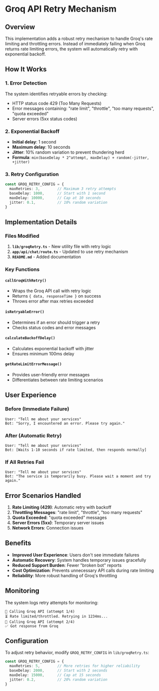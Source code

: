 # Groq API Retry Mechanism

## Overview

This implementation adds a robust retry mechanism to handle Groq's rate limiting and throttling errors. Instead of immediately failing when Groq returns rate limiting errors, the system will automatically retry with exponential backoff.

## How It Works

### 1. Error Detection
The system identifies retryable errors by checking:
- HTTP status code 429 (Too Many Requests)
- Error messages containing: "rate limit", "throttle", "too many requests", "quota exceeded"
- Server errors (5xx status codes)

### 2. Exponential Backoff
- **Initial delay**: 1 second
- **Maximum delay**: 10 seconds
- **Jitter**: 10% random variation to prevent thundering herd
- **Formula**: `min(baseDelay * 2^attempt, maxDelay) + random(-jitter, +jitter)`

### 3. Retry Configuration
```typescript
const GROQ_RETRY_CONFIG = {
  maxRetries: 3,        // Maximum 3 retry attempts
  baseDelay: 1000,      // Start with 1 second
  maxDelay: 10000,      // Cap at 10 seconds
  jitter: 0.1,          // 10% random variation
}
```

## Implementation Details

### Files Modified
1. **`lib/groqRetry.ts`** - New utility file with retry logic
2. **`app/api/chat/route.ts`** - Updated to use retry mechanism
3. **`README.md`** - Added documentation

### Key Functions

#### `callGroqWithRetry()`
- Wraps the Groq API call with retry logic
- Returns `{ data, responseTime }` on success
- Throws error after max retries exceeded

#### `isRetryableError()`
- Determines if an error should trigger a retry
- Checks status codes and error messages

#### `calculateBackoffDelay()`
- Calculates exponential backoff with jitter
- Ensures minimum 100ms delay

#### `getRateLimitErrorMessage()`
- Provides user-friendly error messages
- Differentiates between rate limiting scenarios

## User Experience

### Before (Immediate Failure)
```
User: "Tell me about your services"
Bot: "Sorry, I encountered an error. Please try again."
```

### After (Automatic Retry)
```
User: "Tell me about your services"
Bot: [Waits 1-10 seconds if rate limited, then responds normally]
```

### If All Retries Fail
```
User: "Tell me about your services"
Bot: "The service is temporarily busy. Please wait a moment and try again."
```

## Error Scenarios Handled

1. **Rate Limiting (429)**: Automatic retry with backoff
2. **Throttling Messages**: "rate limit", "throttle", "too many requests"
3. **Quota Exceeded**: "quota exceeded" messages
4. **Server Errors (5xx)**: Temporary server issues
5. **Network Errors**: Connection issues

## Benefits

- **Improved User Experience**: Users don't see immediate failures
- **Automatic Recovery**: System handles temporary issues gracefully
- **Reduced Support Burden**: Fewer "broken bot" reports
- **Cost Optimization**: Prevents unnecessary API calls during rate limiting
- **Reliability**: More robust handling of Groq's throttling

## Monitoring

The system logs retry attempts for monitoring:
```
🤖 Calling Groq API (attempt 1/4)
⏳ Rate limited/throttled. Retrying in 1234ms...
🤖 Calling Groq API (attempt 2/4)
✅ Got response from Groq
```

## Configuration

To adjust retry behavior, modify `GROQ_RETRY_CONFIG` in `lib/groqRetry.ts`:

```typescript
const GROQ_RETRY_CONFIG = {
  maxRetries: 5,        // More retries for higher reliability
  baseDelay: 2000,      // Start with 2 seconds
  maxDelay: 15000,      // Cap at 15 seconds
  jitter: 0.2,          // 20% random variation
}
``` 